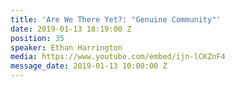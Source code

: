 ```yaml
---
title: 'Are We There Yet?: "Genuine Community"'
date: 2019-01-13 18:19:00 Z
position: 35
speaker: Ethan Harrington
media: https://www.youtube.com/embed/ijn-lCKZnF4
message_date: 2019-01-13 10:00:00 Z
---
```


